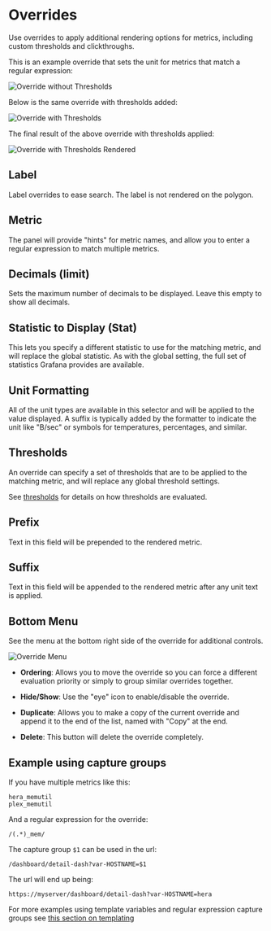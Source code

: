 # Overrides

Use overrides to apply additional rendering options for metrics, including custom thresholds and clickthroughs. 

This is an example override that sets the unit for metrics that match a regular expression:

![Override without Thresholds](https://raw.githubusercontent.com/grafana/grafana-polystat-panel/v2.x/src/img/screenshots/polystat-v2-overrides-no-thresholds.png)

Below is the same override with thresholds added:

![Override with Thresholds](https://raw.githubusercontent.com/grafana/grafana-polystat-panel/v2.x/src/img/screenshots/polystat-v2-overrides-with-thresholds.png)

The final result of the above override with thresholds applied:

![Override with Thresholds Rendered](https://raw.githubusercontent.com/grafana/grafana-polystat-panel/v2.x/src/img/screenshots/polystat-v2-overrides-rendered-thresholds.png)

## Label

Label overrides to ease search. The label is not rendered on the polygon.

## Metric

The panel will provide "hints" for metric names, and allow you to enter a regular expression to match multiple metrics.

## Decimals (limit)

Sets the maximum number of decimals to be displayed. Leave this empty to show all decimals.

## Statistic to Display (Stat)

This lets you specify a different statistic to use for the matching metric, and will replace the global statistic.
As with the global setting, the full set of statistics Grafana provides are available.

## Unit Formatting

All of the unit types are available in this selector and will be applied to the value displayed. A suffix is typically added by the formatter to indicate the unit like "B/sec" or symbols for temperatures, percentages, and similar.

## Thresholds

An override can specify a set of thresholds that are to be applied to the matching metric, and will replace any global threshold settings.

See [thresholds](#thresholds-details) for details on how thresholds are evaluated.

## Prefix

Text in this field will be prepended to the rendered metric.

## Suffix

Text in this field will be appended to the rendered metric after any unit text is applied.

## Bottom Menu

See the menu at the bottom right side of the override for additional controls.

![Override Menu](https://raw.githubusercontent.com/grafana/grafana-polystat-panel/v2.x/src/img/screenshots/polystat-v2-override-bottom-menu.png)

- **Ordering**: Allows you to move the override so you can force a different evaluation priority or simply to group similar overrides together.

- **Hide/Show**: Use the "eye" icon to enable/disable the override.

- **Duplicate**: Allows you to make a copy of the current override and append it to the end of the list, named with "Copy" at the end.

- **Delete**: This button will delete the override completely.

## Example using capture groups

If you have multiple metrics like this:

```TEXT
hera_memutil
plex_memutil
```

And a regular expression for the override:

```REGEX
/(.*)_mem/
```

The capture group `$1` can be used in the url:

```TEXT
/dashboard/detail-dash?var-HOSTNAME=$1
```

The url will end up being:

`https://myserver/dashboard/detail-dash?var-HOSTNAME=hera`

For more examples using template variables and regular expression capture groups see [this section on templating](#templating)